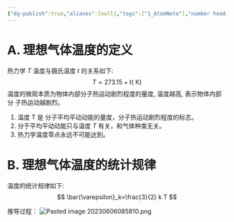 ```yaml
---
{"dg-publish":true,"aliases":[null],"tags":["1_AtomNote"],"number headings":"auto, first-level 1, max 6, A.1.","Created-Date":"2023-05-18 11:58:24","Modified-Date":"2024-04-18 11:53:28","permalink":"/A01_Lessons/Aa05_大学物理/理想气体的温度/","dgPassFrontmatter":true}
---
```




# A. 理想气体温度的定义
热力学 $T$ 温度与摄氏温度 $t$ 的关系如下:
$$
T=273.15+t(\mathrm{~K})
$$
温度的微观本质为物体内部分子热运动剧烈程度的量度, 温度越高, 表示物体内部分 子热运动越剧烈。




1. 温度 $\mathrm{T}$ 是 分子平均平动动能的量度，分子热运动剧烈程度的标志。
2. 分于平均平动动能只与温度 $T$ 有关，和气体种类无关。
3. 热力学温度零点永远不可能达到。



# B. 理想气体温度的统计规律


温度的统计规律如下:
$$
\bar{\varepsilon}_k=\frac{3}{2} k T
$$

推导过程：
![Pasted image 20230606085810.png](/img/user/Z02_ObFiles/Attachments/Pasted%20image%2020230606085810.png)


